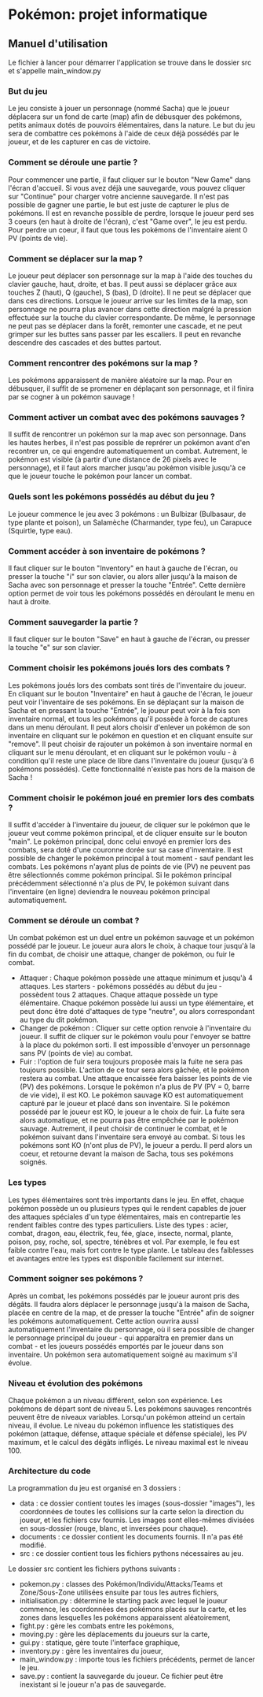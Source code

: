 # Pokémon: projet informatique

## Manuel d'utilisation 
Le fichier à lancer pour démarrer l'application se trouve dans le dossier src et s'appelle main_window.py

### But du jeu

Le jeu consiste à jouer un personnage (nommé Sacha) que le joueur déplacera sur un fond de carte (map) afin de débusquer des pokémons, petits animaux dotés de pouvoirs élémentaires, dans la nature. Le but du jeu sera de combattre ces pokémons à l'aide de ceux déjà possédés par le joueur, et de les capturer en cas de victoire. 

### Comment se déroule une partie ?

Pour commencer une partie, il faut cliquer sur le bouton "New Game" dans l'écran d'accueil. Si vous avez déjà une sauvegarde, vous pouvez cliquer sur "Continue" pour charger votre ancienne sauvegarde.
Il n'est pas possible de gagner une partie, le but est juste de capturer le plus de pokémons.
Il est en revanche possible de perdre, lorsque le joueur perd ses 3 coeurs (en haut à droite de l'écran), c'est "Game over", le jeu est perdu. Pour perdre un coeur, il faut que tous les pokémons de l'inventaire aient 0 PV (points de vie).

### Comment se déplacer sur la map ?

Le joueur peut déplacer son personnage sur la map à l'aide des touches du clavier gauche, haut, droite, et bas. Il peut aussi se déplacer grâce aux touches Z (haut), Q (gauche), S (bas), D (droite). Il ne peut se déplacer que dans ces directions. Lorsque le joueur arrive sur les limites de la map, son personnage ne pourra plus avancer dans cette direction malgré la pression effectuée sur la touche du clavier correspondante. De même, le personnage ne peut pas se déplacer dans la forêt, remonter une cascade, et ne peut grimper sur les buttes sans passer par les escaliers. Il peut en revanche descendre des cascades et des buttes partout. 

### Comment rencontrer des pokémons sur la map ? 

Les pokémons apparaissent de manière aléatoire sur la map. Pour en débusquer, il suffit de se promener en déplaçant son personnage, et il finira par se cogner à un pokémon sauvage !

### Comment activer un combat avec des pokémons sauvages ? 

Il suffit de rencontrer un pokémon sur la map avec son personnage. Dans les hautes herbes, il n'est pas possible de reprérer un pokémon avant d'en recontrer un, ce qui engendre automatiquement un combat. Autrement, le pokémon est visible (à partir d'une distance de 26 pixels avec le personnage), et il faut alors marcher jusqu'au pokémon visible jusqu'à ce que le joueur touche le pokémon pour lancer un combat.

### Quels sont les pokémons possédés au début du jeu ?

Le joueur commence le jeu avec 3 pokémons : un Bulbizar (Bulbasaur, de type plante et poison), un Salamèche (Charmander, type feu), un Carapuce (Squirtle, type eau).

### Comment accéder à son inventaire de pokémons ?

Il faut cliquer sur le bouton "Inventory" en haut à gauche de l'écran, ou presser la touche "i" sur son clavier, ou alors aller jusqu'à la maison de Sacha avec son personnage et presser la touche "Entrée". Cette dernière option permet de voir tous les pokémons possédés en déroulant le menu en haut à droite.  

### Comment sauvegarder la partie ?

Il faut cliquer sur le bouton "Save" en haut à gauche de l'écran, ou presser la touche "e" sur son clavier. 

### Comment choisir les pokémons joués lors des combats ? 

Les pokémons joués lors des combats sont tirés de l'inventaire du joueur. En cliquant sur le bouton "Inventaire" en haut à gauche de l'écran, le joueur peut voir l'inventaire de ses pokémons. En se déplaçant sur la maison de Sacha et en pressant la touche "Entrée", le joueur peut voir à la fois son inventaire normal, et tous les pokémons qu'il possède à force de captures dans un menu déroulant. Il peut alors choisir d'enlever un pokémon de son inventaire en cliquant sur le pokémon en question et en cliquant ensuite sur "remove". Il peut choisir de rajouter un pokémon à son inventaire normal en cliquant sur le menu déroulant, et en cliquant sur le pokémon voulu - à condition qu'il reste une place de libre dans l'inventaire du joueur (jusqu'à 6 pokémons possédés). Cette fonctionnalité n'existe pas hors de la maison de Sacha !

### Comment choisir le pokémon joué en premier lors des combats ?

Il suffit d'accéder à l'inventaire du joueur, de cliquer sur le pokémon que le joueur veut comme pokémon principal, et de cliquer ensuite sur le bouton "main". Le pokémon principal, donc celui envoyé en premier lors des combats, sera doté d'une couronne dorée sur sa case d'inventaire. Il est possible de changer le pokémon principal à tout moment - sauf pendant les combats. Les pokémons n'ayant plus de points de vie (PV) ne peuvent pas être sélectionnés comme pokémon principal. Si le pokémon principal précédemment sélectionné n'a plus de PV, le pokémon suivant dans l'inventaire (en ligne) deviendra le nouveau pokémon principal automatiquement. 

### Comment se déroule un combat ?

Un combat pokémon est un duel entre un pokémon sauvage et un pokémon possédé par le joueur. Le joueur aura alors le choix, à chaque tour jusqu'à la fin du combat, de choisir une attaque, changer de pokémon, ou fuir le combat. 
* Attaquer : Chaque pokémon possède une attaque minimum et jusqu'à 4 attaques. Les starters - pokémons possédés au début du jeu - possèdent tous 2 attaques. Chaque attaque possède un type élémentaire. Chaque pokémon possède lui aussi un type élémentaire, et peut donc être doté d'attaques de type "neutre", ou alors correspondant au type du dit pokémon.
* Changer de pokémon : Cliquer sur cette option renvoie à l'inventaire du joueur. Il suffit de cliquer sur le pokémon voulu pour l'envoyer se battre à la place du pokémon sorti. Il est impossible d'envoyer un personnage sans PV (points de vie) au combat.
* Fuir : l'option de fuir sera toujours proposée mais la fuite ne sera pas toujours possible. L'action de ce tour sera alors gâchée, et le pokémon restera au combat.
Une attaque encaissée fera baisser les points de vie (PV) des pokémons. Lorsque le pokémon n'a plus de PV (PV = 0, barre de vie vide), il est KO. Le pokémon sauvage KO est automatiquement capturé par le joueur et placé dans son inventaire. Si le pokémon possédé par le joueur est KO, le joueur a le choix de fuir. La fuite sera alors automatique, et ne pourra pas être empêchée par le pokémon sauvage. Autrement, il peut choisir de continuer le combat, et le pokémon suivant dans l'inventaire sera envoyé au combat.
Si tous les pokémons sont KO (n'ont plus de PV), le joueur a perdu. Il perd alors un coeur, et retourne devant la maison de Sacha, tous ses pokémons soignés.

### Les types

Les types élémentaires sont très importants dans le jeu. En effet, chaque pokémon possède un ou plusieurs types qui le rendent capables de jouer des attaques spéciales d'un type élémentaires, mais en contrepartie les rendent faibles contre des types particuliers. 
Liste des types : acier, combat, dragon, eau, électrik, feu, fée, glace, insecte, normal, plante, poison, psy, roche, sol, spectre, ténèbres et vol.
Par exemple, le feu est faible contre l'eau, mais fort contre le type plante.
Le tableau des faiblesses et avantages entre les types est disponible facilement sur internet. 

### Comment soigner ses pokémons ? 

Après un combat, les pokémons possédés par le joueur auront pris des dégâts. Il faudra alors déplacer le personnage jusqu'à la maison de Sacha, placée en centre de la map, et de presser la touche "Entrée" afin de soigner les pokémons automatiquement. Cette action ouvrira aussi automatiquement l'inventaire du personnage, où il sera possible de changer le personnage principal du joueur - qui apparaîtra en premier dans un combat - et les joueurs possédés emportés par le joueur dans son inventaire. Un pokémon sera automatiquement soigné au maximum s'il évolue.

### Niveau et évolution des pokémons

Chaque pokémon a un niveau différent, selon son expérience. Les pokémons de départ sont de niveau 5. Les pokémons sauvages rencontrés peuvent être de niveaux variables. Lorsqu'un pokémon atteind un certain niveau, il évolue. Le niveau du pokémon influence les statistiques des pokémon (attaque, défense, attaque spéciale et défense spéciale), les PV maximum, et le calcul des dégâts infligés. Le niveau maximal est le niveau 100.

### Architecture du code

La programmation du jeu est organisé en 3 dossiers : 
* data : ce dossier contient toutes les images (sous-dossier "images"), les coordonnées de toutes les collisions sur la carte selon la direction du joueur, et les fichiers csv fournis.
  Les images sont elles-mêmes divisées en sous-dossier (rouge, blanc, et inversées pour chaque).
* documents : ce dossier contient les documents fournis. Il n'a pas été modifié.
* src : ce dossier contient tous les fichiers pythons nécessaires au jeu.

Le dossier src contient les fichiers pythons suivants : 
* pokemon.py : classes des Pokémon/Individu/Attacks/Teams et Zone/Sous-Zone utilisées ensuite par tous les autres fichiers,
* initialisation.py : détermine le starting pack avec lequel le joueur commence, les coordonnées des pokémons placés sur la carte, et les zones dans lesquelles les pokémons apparaissent aléatoirement,
* fight.py : gère les combats entre les pokémons,
* moving.py : gère les déplacements du joueurs sur la carte,
* gui.py : statique, gère toute l'interface graphique,
* inventory.py : gère les inventaires du joueur,
* main_window.py : importe tous les fichiers précédents, permet de lancer le jeu.
* save.py : contient la sauvegarde du joueur. Ce fichier peut être inexistant si le joueur n'a pas de sauvegarde.





